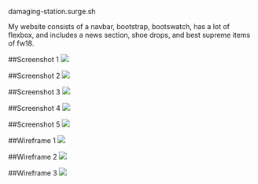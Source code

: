 damaging-station.surge.sh

My website consists of a navbar, bootstrap, bootswatch, has a lot of flexbox, and includes a news section, shoe drops, and best supreme items of fw18.

##Screenshot 1
![](screenshot1.png)

##Screenshot 2
![](screenshot2.png)

##Screenshot 3
![](screenshot3.png)

##Screenshot 4
![](screenshot4.png)

##Screenshot 5
![](screenshot5.png)

##Wireframe 1
![](wireframe1.jpg)

##Wireframe 2
![](wireframe2.jpg)

##Wireframe 3
![](wireframe3.jpg)